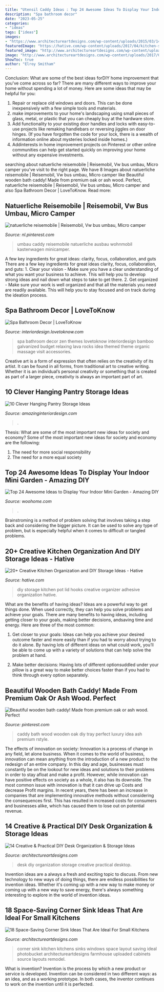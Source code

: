 ```yaml
---
title: "Utensil Caddy Ideas : Top 24 Awesome Ideas To Display Your Indoor Mini Garden"
description: "Spa bathroom decor"
date: "2023-05-25"
categories:
- "ideas"
tags: ["ideas"]
images:
- "https://www.architectureartdesigns.com/wp-content/uploads/2015/03/14-Creative-Practical-DIY-Desk-Organization-Storage-Ideas-12.jpg"
featuredImage: "https://hative.com/wp-content/uploads/2017/04/kitchen-storage/27-kitchen-storage-diy-ideas.jpg"
featured_image: "http://www.architectureartdesigns.com/wp-content/uploads/2017/03/10-2-630x473.jpg"
image: "http://www.architectureartdesigns.com/wp-content/uploads/2017/03/10-2-630x473.jpg"
ShowToc: true
author: "Elroy Smitham"
---
```



Conclusion: What are some of the best ideas forDIY home improvement that you've come across so far?
There are many different ways to improve your home without spending a lot of money. Here are some ideas that may be helpful for you: 
1. Repair or replace old windows and doors. This can be done inexpensively with a few simple tools and materials. 
2. make improvements to your home's landscaping using small pieces of glass, metal, or plastic that you can cheaply buy at the hardware store. 
3. Add functionality to your existing door handles and locks with easy-to-use projects like remaking handlebars or reversing jiggles on door hinges. (If you have forgotten the code for your lock, there is a wealth of information online about mysteries locked inside homes.) 
4. Addinterests in home improvement projects on Pinterest or other online communities can help get started quickly on improving your home without any expensive investments.

	

		
searching about natuerliche reisemobile | Reisemobil, Vw bus umbau, Micro camper you've visit to the right page. We have 8 Images about natuerliche reisemobile | Reisemobil, Vw bus umbau, Micro camper like Beautiful wooden bath caddy! Made from premium oak or ash wood. Perfect, natuerliche reisemobile | Reisemobil, Vw bus umbau, Micro camper and also Spa Bathroom Decor | LoveToKnow. Read more:
		
    
## Natuerliche Reisemobile | Reisemobil, Vw Bus Umbau, Micro Camper

<img loading=lazy src="https://i.pinimg.com/736x/79/c5/78/79c578926e443c7791cb0085ca0afc53.jpg" onerror="this.onerror=null;this.src='https://tse1.mm.bing.net/th?id=OIP.YFk0FG0n6f2ra1YpLTK8MQHaGo&amp;pid=15.1';" alt="natuerliche reisemobile | Reisemobil, Vw bus umbau, Micro camper">

_Source: nl.pinterest.com_

>umbau caddy reisemobile natuerliche ausbau wohnmobil kastenwagen minicamper. 

	

A few key ingredients for great ideas: clarity, focus, collaboration, and guts
There are a few key ingredients for great ideas clarity, focus, collaboration, and guts: 1. Clear your vision - Make sure you have a clear understanding of what you want your business to achieve. This will help you to develop strong ideas and nail down what steps to take to get there.
2. Get organized - Make sure your work is well organized and that all the materials you need are readily available. This will help you to stay focused and on track during the ideation process.

    
## Spa Bathroom Decor | LoveToKnow

<img loading=lazy src="https://cf.ltkcdn.net/interiordesign/images/std/160935-300x400-spaobjects.jpg" onerror="this.onerror=null;this.src='https://tse2.mm.bing.net/th?id=OIP._zROwXYibUmgYmc3tdJ_0gAAAA&amp;pid=15.1';" alt="Spa Bathroom Decor | LoveToKnow">

_Source: interiordesign.lovetoknow.com_

>spa bathroom decor zen themes lovetoknow interiordesign bamboo galvanized budget relaxing lava rocks idea themed theme organic massage visit accessories. 

	

Creative art is a form of expression that often relies on the creativity of its artist. It can be found in all forms, from traditional art to creative writing. Whether it is an individual’s personal creativity or something that is created as part of a larger piece, creativity is always an important part of art.

    
## 10 Clever Hanging Pantry Storage Ideas

<img loading=lazy src="https://www.amazinginteriordesign.com/wp-content/uploads/2017/06/10-Clever-Hanging-Pantry-Storage-Ideas-fi.jpg" onerror="this.onerror=null;this.src='https://tse2.mm.bing.net/th?id=OIP.iCMMEKYKQk3kwTjlEx8fsgHaJ4&amp;pid=15.1';" alt="10 Clever Hanging Pantry Storage Ideas">

_Source: amazinginteriordesign.com_

>. 

	

Thesis: What are some of the most important new ideas for society and economy?
Some of the most important new ideas for society and economy are the following: 
1. The need for more social responsibility 
2. The need for a more equal society 

    
## Top 24 Awesome Ideas To Display Your Indoor Mini Garden - Amazing DIY

<img loading=lazy src="https://www.woohome.com/wp-content/uploads/2016/04/indoor-garden-projects-13.jpg" onerror="this.onerror=null;this.src='https://tse2.mm.bing.net/th?id=OIP.Ki_UXHZ1V1w7he8dPZSgBAHaLH&amp;pid=15.1';" alt="Top 24 Awesome Ideas to Display Your Indoor Mini Garden - Amazing DIY">

_Source: woohome.com_

>. 

	

Brainstroming is a method of problem solving that involves taking a step back and considering the bigger picture. It can be used to solve any type of problem, but is especially helpful when it comes to difficult or tangled problems.

    
## 20+ Creative Kitchen Organization And DIY Storage Ideas - Hative

<img loading=lazy src="https://hative.com/wp-content/uploads/2017/04/kitchen-storage/27-kitchen-storage-diy-ideas.jpg" onerror="this.onerror=null;this.src='https://tse4.mm.bing.net/th?id=OIP.WsABP_zMWr1gMM4abqPj5AHaRX&amp;pid=15.1';" alt="20+ Creative Kitchen Organization and DIY Storage Ideas - Hative">

_Source: hative.com_

>diy storage kitchen pot lid hooks creative organizer adhesive organization hative. 

	

What are the benefits of having ideas?
Ideas are a powerful way to get things done. When used correctly, they can help you solve problems and achieve your goals. There are many benefits to having ideas, including getting closer to your goals, making better decisions, andsaving time and energy. Here are three of the most common: 
1. Get closer to your goals: Ideas can help you achieve your desired outcome faster and more easily than if you had to worry about trying to do it alone. By having lots of different ideas on what could work, you’ll be able to come up with a variety of solutions that can help solve the problem at hand.

2. Make better decisions: Having lots of different optionsuddled under your pillow is a great way to make better choices faster than if you had to think through every option separately.

    
## Beautiful Wooden Bath Caddy! Made From Premium Oak Or Ash Wood. Perfect

<img loading=lazy src="https://i.pinimg.com/736x/cc/09/1a/cc091a2478e65062fa7d15c0762a619d.jpg" onerror="this.onerror=null;this.src='https://tse1.mm.bing.net/th?id=OIP.mOSTB9jMlNmmbuMQHpjQgAHaLH&amp;pid=15.1';" alt="Beautiful wooden bath caddy! Made from premium oak or ash wood. Perfect">

_Source: pinterest.com_

>caddy bath wood wooden oak diy tray perfect luxury idea ash premium rstyle. 

	

The effects of innovation on society:
Innovation is a process of change in any field, let alone business. When it comes to the world of business, innovation can mean anything from the introduction of a new product to the redesign of an entire company. In this day and age, businesses must constantly be on the lookout for new ideas and solutions to their problems in order to stay afloat and make a profit.
However, while innovation can have positive effects on society as a whole, it also has its downside. The most common issue with innovation is that it can drive up Costs and decrease Profit margins. In recent years, there has been an increase in companies that are implementing innovative methods without considering the consequences first. This has resulted in increased costs for consumers and businesses alike, which has caused them to lose out on potential revenue.

    
## 14 Creative &amp; Practical DIY Desk Organization &amp; Storage Ideas

<img loading=lazy src="https://www.architectureartdesigns.com/wp-content/uploads/2015/03/14-Creative-Practical-DIY-Desk-Organization-Storage-Ideas-12.jpg" onerror="this.onerror=null;this.src='https://tse3.mm.bing.net/th?id=OIP.XXwTj0N_Njnf02cQGmCicAHaMH&amp;pid=15.1';" alt="14 Creative &amp; Practical DIY Desk Organization &amp; Storage Ideas">

_Source: architectureartdesigns.com_

>desk diy organization storage creative practical desktop. 

	

Invention ideas are a always a fresh and exciting topic to discuss. From new technology to new ways of doing things, there are endless possibilities for invention ideas. Whether it's coming up with a new way to make money or coming up with a new way to save energy, there's always something interesting to explore in the world of invention ideas.

    
## 18 Space-Saving Corner Sink Ideas That Are Ideal For Small Kitchens

<img loading=lazy src="http://www.architectureartdesigns.com/wp-content/uploads/2017/03/10-2-630x473.jpg" onerror="this.onerror=null;this.src='https://tse4.mm.bing.net/th?id=OIP.JVB1npoFSbtipquXHp6eSQHaFj&amp;pid=15.1';" alt="18 Space-Saving Corner Sink Ideas That Are Ideal For Small Kitchens">

_Source: architectureartdesigns.com_

>corner sink kitchen kitchens sinks windows space layout saving ideal photobucket architectureartdesigns farmhouse uploaded cabinets source layouts remodel. 

	

What is invention?
Invention is the process by which a new product or service is developed. Invention can be considered in two different ways: as an idea, and as a working prototype. In both cases, the inventor continues to work on the invention until it is perfected.

